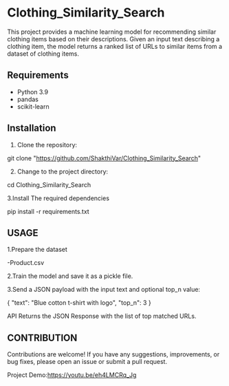 # Clothing_Similarity_Search

This project provides a machine learning model for recommending similar clothing items based on their descriptions. Given an input text describing a clothing item, the model returns a ranked list of URLs to similar items from a dataset of clothing items.

## Requirements

- Python 3.9
- pandas
- scikit-learn

## Installation

1. Clone the repository:

git clone "https://github.com/ShakthiVar/Clothing_Similarity_Search"

2. Change to the project directory:

cd Clothing_Similarity_Search

3.Install The required dependencies

pip install -r requirements.txt

## USAGE

1.Prepare the dataset

-Product.csv

2.Train the model and save it as a pickle file.

3.Send a JSON payload with the input text and optional top_n value:

{
  "text": "Blue cotton t-shirt with logo",
  "top_n": 3
}

API Returns the JSON Response with the list of top matched URLs.

## CONTRIBUTION

Contributions are welcome! If you have any suggestions, improvements, or bug fixes, please open an issue or submit a pull request.



Project Demo:https://youtu.be/eh4LMCRq_Jg

